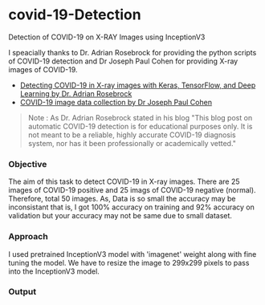# covid-19-Detection
Detection of COVID-19 on X-RAY Images using InceptionV3

I speacially thanks to Dr. Adrian Rosebrock for providing the python scripts of COVID-19 detection and Dr Joseph Paul Cohen for providing X-ray images of COVID-19.
- [Detecting COVID-19 in X-ray images with Keras, TensorFlow, and Deep Learning by Dr. Adrian Rosebrock](https://www.pyimagesearch.com/2020/03/16/detecting-covid-19-in-x-ray-images-with-keras-tensorflow-and-deep-learning/)
- [COVID-19 image data collection by Dr Joseph Paul Cohen](https://github.com/ieee8023/covid-chestxray-dataset)

> Note : As Dr. Adrian Rosebrock stated in his blog "This blog post on automatic COVID-19 detection is for educational purposes only. It is not meant to be a reliable, highly accurate COVID-19 diagnosis system, nor has it been professionally or academically vetted."

### Objective
The aim of this task to detect COVID-19 in X-ray images. There are 25 images of COVID-19 positive and 25 imags of COVID-19 negative (normal). Therefore, total 50 images. As, Data is so small the accuracy may be inconsistant that is, I got 100% accuracy on training and 92% accuracy on validation but your accuracy may not be same due to small dataset. 

### Approach
I used pretrained InceptionV3 model with 'imagenet' weight along with fine tuning the model. We have to resize the image to 299x299 pixels to pass into the InceptionV3 model. 

### Output



